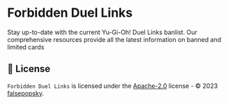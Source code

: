 # Forbidden Duel Links

Stay up-to-date with the current Yu-Gi-Oh! Duel Links banlist. Our comprehensive resources provide
all the latest information on banned and limited cards

## :scroll: License

`Forbidden Duel Links` is licensed under the
[Apache-2.0](https://github.com/falsepopsky/forbidden-duel-links/blob/main/LICENSE) license - ©
2023 [falsepopsky](https://github.com/falsepopsky).
